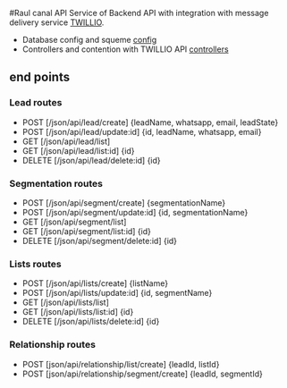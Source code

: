 #Raul canal API
Service of Backend API with integration with message delivery service [TWILLIO](https://www.twilio.com/pt-br/docs/).

- Database config and squeme [config](config)
- Controllers and contention with TWILLIO API [controllers](controllers)

## end points

### Lead routes

- POST [/json/api/lead/create] {leadName, whatsapp, email, leadState}
- POST [/json/api/lead/update:id] {id, leadName, whatsapp, email}
- GET [/json/api/lead/list]
- GET [/json/api/lead/list:id] {id}
- DELETE [/json/api/lead/delete:id] {id}

### Segmentation routes

- POST [/json/api/segment/create] {segmentationName}
- POST [/json/api/segment/update:id] {id, segmentationName}
- GET [/json/api/segment/list]
- GET [/json/api/segment/list:id] {id}
- DELETE [/json/api/segment/delete:id] {id}

### Lists routes

- POST [/json/api/lists/create] {listName}
- POST [/json/api/lists/update:id] {id, segmentName}
- GET [/json/api/lists/list]
- GET [/json/api/lists/list:id] {id}
- DELETE [/json/api/lists/delete:id] {id}

### Relationship routes 

- POST [json/api/relationship/list/create] {leadId, listId}
- POST [json/api/relationship/segment/create] {leadId, segmentId}
